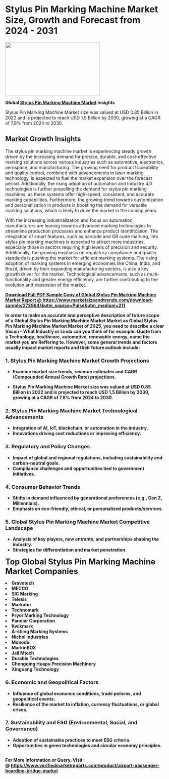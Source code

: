 <H1>Stylus Pin Marking Machine Market Size, Growth and Forecast from 2024 - 2031</H1><img class="aligncenter size-medium wp-image-584254" src="https://thirdeyenews.in/wp-content/uploads/2024/09/Global-Market-Research-300x168.jpeg" alt="" width="300" height="168" /><p><strong>Global&nbsp;<a href="https://www.marketsizeandtrends.com/download-sample/272964/&amp;utm_source=Pulse&amp;utm_medium=211">Stylus Pin Marking Machine Market</a> Insights</strong></p><p>Stylus Pin Marking Machine Market size was valued at USD 0.85 Billion in 2022 and is projected to reach USD 1.5 Billion by 2030, growing at a CAGR of 7.8% from 2024 to 2030.</p><p><h2>Market Growth Insights</h2> <p>The stylus pin marking machine market is experiencing steady growth driven by the increasing demand for precise, durable, and cost-effective marking solutions across various industries such as automotive, electronics, aerospace, and manufacturing. The growing need for product traceability and quality control, combined with advancements in laser marking technology, is expected to fuel the market expansion over the forecast period. Additionally, the rising adoption of automation and Industry 4.0 technologies is further propelling the demand for stylus pin marking machines, as these systems offer high-speed, consistent, and accurate marking capabilities. Furthermore, the growing trend towards customization and personalization in products is boosting the demand for versatile marking solutions, which is likely to drive the market in the coming years.</p> <p><strong><a href="#"></a></strong></p> <p>With the increasing industrialization and focus on automation, manufacturers are leaning towards advanced marking technologies to streamline production processes and enhance product identification. The integration of smart features, such as barcode and QR code marking, into stylus pin marking machines is expected to attract more industries, especially those in sectors requiring high levels of precision and security. Additionally, the growing emphasis on regulatory compliance and quality standards is pushing the market for efficient marking systems. The rising adoption of marking systems in emerging economies like China, India, and Brazil, driven by their expanding manufacturing sectors, is also a key growth driver for the market. Technological advancements, such as multi-functionality and greater energy efficiency, are further contributing to the evolution and expansion of the market.</p> <p><strong><a href="#"></p><p><span class=""><strong>Download Full PDF Sample Copy of Global Stylus Pin Marking Machine Market Report</strong> @ <a href="https://www.marketsizeandtrends.com/download-sample/272964/&amp;utm_source=Pulse&amp;utm_medium=211" target="_blank">https://www.marketsizeandtrends.com/download-sample/272964/&amp;utm_source=Pulse&amp;utm_medium=211</a></span></p><p>In order to make an accurate and perceptive description of future scope of a Global&nbsp;Stylus Pin Marking Machine Market Market as Global&nbsp;Stylus Pin Marking Machine Market Market of 2025, you need to describe a clear Vision &ndash; What Industry or Linda can you think of for example: Quote from a Technology, healthcare, automotive, renewable energy, name the market you are Reffering to. However, some general trends and factors usually impact market reports and their future outlook include:</p><h3>1.&nbsp;<strong>Stylus Pin Marking Machine Market Growth Projections</strong></h3><ul><li>Examine market size trends, revenue estimates and CAGR (Compounded Annual Growth Rate) projections.</li><li><p>Stylus Pin Marking Machine Market size was valued at USD 0.85 Billion in 2022 and is projected to reach USD 1.5 Billion by 2030, growing at a CAGR of 7.8% from 2024 to 2030.</p></li></ul><h3>2.&nbsp;<strong>Stylus Pin Marking Machine Market Technological Advancements</strong></h3><ul><li>Integration of AI, IoT, blockchain, or automation in the industry.</li><li>Innovations driving cost reductions or improving efficiency.</li></ul><h3>3.&nbsp;<strong>Regulatory and Policy Changes</strong></h3><ul><li>Impact of global and regional regulations, including sustainability and carbon-neutral goals.</li><li>Compliance challenges and opportunities tied to government initiatives.</li></ul><h3>4.&nbsp;<strong>Consumer Behavior Trends</strong></h3><ul><li>Shifts in demand influenced by generational preferences (e.g., Gen Z, Millennials).</li><li>Emphasis on eco-friendly, ethical, or personalized products/services.</li></ul><h3>5.&nbsp;<strong>Global Stylus Pin Marking Machine Market Competitive Landscape</strong></h3><ul><li>Analysis of key players, new entrants, and partnerships shaping the industry.</li><li>Strategies for differentiation and market penetration.</li></ul><p data-pm-slice="1 1 []"><span style="color: inherit; font-family: inherit; font-size: 25px;">Top Global Stylus Pin Marking Machine Market Companies</span></p><div class="" data-test-id=""><p><li>Gravotech</li><li> MECCO</li><li> SIC Marking</li><li> Telesis</li><li> Markator</li><li> Technomark</li><li> Pryor Marking Technology</li><li> Pannier Corporation</li><li> Kwikmark</li><li> Ã–stling Marking Systems</li><li> Nichol Industries</li><li> Monode</li><li> MarkinBOX</li><li> Jeil Mtech</li><li> Durable Technologies</li><li> Chongqing Huapu Precision Machinery</li><li> Xinguang Technology</li></p></div><h3>6.&nbsp;<strong>Economic and Geopolitical Factors</strong></h3><ul><li>Influence of global economic conditions, trade policies, and geopolitical events.</li><li>Resilience of the market to inflation, currency fluctuations, or global crises.</li></ul><h3>7.&nbsp;<strong>Sustainability and ESG (Environmental, Social, and Governance)</strong></h3><ul><li>Adoption of sustainable practices to meet ESG criteria.</li><li>Opportunities in green technologies and circular economy principles.</li></ul><h2><strong style="font-size: 14px;">For More Information or Query, Visit @&nbsp;</strong><a style="background-color: #ffffff; font-size: 14px;" href="https://www.marketsizeandtrends.com/report/stylus-pin-marking-machine-market/" target="_blank">https://www.verifiedmarketreports.com/product/airport-passenger-boarding-bridge-market</a></h2>
